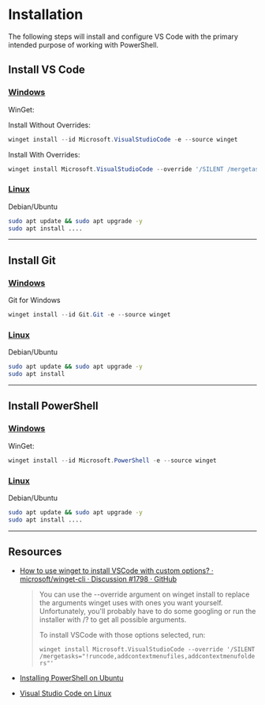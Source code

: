 # Installation

The following steps will install and configure VS Code with the primary intended purpose of working with PowerShell.

## Install VS Code

### [Windows](#tab/vscodewindows)

WinGet:

Install Without Overrides:

```powershell
winget install --id Microsoft.VisualStudioCode -e --source winget
```

Install With Overrides:

```powershell
winget install Microsoft.VisualStudioCode --override '/SILENT /mergetasks="!runcode,addcontextmenufiles,addcontextmenufolders"' 
```

### [Linux](#tab/vscodelinux)

Debian/Ubuntu

```bash
sudo apt update && sudo apt upgrade -y
sudo apt install ....
```

---

## Install Git

### [Windows](#tab/gitwindows)

Git for Windows

```powershell
winget install --id Git.Git -e --source winget
```

### [Linux](#tab/gitlinux)

Debian/Ubuntu

```bash
sudo apt update && sudo apt upgrade -y
sudo apt install 
```

---

## Install PowerShell

### [Windows](#tab/pwshwindows)

WinGet:

```powershell
winget install --id Microsoft.PowerShell -e --source winget
```

### [Linux](#tab/pwshlinux)

Debian/Ubuntu

```bash
sudo apt update && sudo apt upgrade -y
sudo apt install ....
```

---

## Resources

- [How to use winget to install VSCode with custom options? · microsoft/winget-cli · Discussion #1798 · GitHub](https://github.com/microsoft/winget-cli/discussions/1798)

    > You can use the --override argument on winget install to replace the arguments winget uses with ones you want yourself. Unfortunately, you'll probably have to do some googling or run the installer with /? to get all possible arguments.
    >
    > To install VSCode with those options selected, run:
    >
    > `winget install Microsoft.VisualStudioCode --override '/SILENT /mergetasks="!runcode,addcontextmenufiles,addcontextmenufolders"'`

- [Installing PowerShell on Ubuntu](https://learn.microsoft.com/en-us/powershell/scripting/install/install-ubuntu?view=powershell-7.5)
- [Visual Studio Code on Linux](https://code.visualstudio.com/docs/setup/linux)
